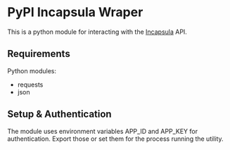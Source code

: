 # PyPI Incapsula Wraper

This is a python module for interacting with the [Incapsula](https://my.incapsula.com/api/docs/v1) API.

## Requirements

Python modules:

- requests
- json

## Setup & Authentication

The module uses environment variables APP_ID and APP_KEY for authentication. Export those or set them for the process running the utility.

